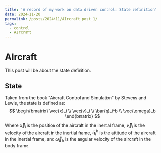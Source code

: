 ```yaml
---
title: 'A record of my work on data driven control: State definition'
date: 2024-11-20
permalink: /posts/2024/11/AIrcraft_post_1/
tags:
  - control
  - AIrcraft
---
```


AIrcraft
===
This post will be about the state definition.

State
------

Taken from the book "Aircraft Control and Simulation" by Stevens and Lewis, the state is defined as:
$$
\begin{bmatrix}
\vec{x}_i \\
\vec{v}_i \\
\bar{q}_i^b \\
\vec{\omega}_b
\end{bmatrix}
$$

Where $\vec{x}_i$ is the position of the aircraft in the inertial frame, $\vec{v}_i$ is the velocity of the aircraft in the inertial frame, $\bar{q}_i^b$ is the attitude of the aircraft in the inertial frame, and $\vec{\omega}_b$ is the angular velocity of the aircraft in the body frame.
